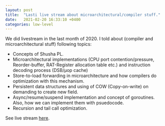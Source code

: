 ```yaml
---
layout: post
title:  "Lasti live stream about microarchitectural/compiler stuff."
date:   2021-02-20 16:33:10 +0400
categories: low-level
---
```

We did livestream in the last month of 2020.
I told about (compiler and microarchitectural stuff) following topics:
 - Concepts of Shusha PL.
 - Microarchitectural implementations (CPU port contention/pressure,
   Reorder-buffer, RAT-Register allocation table etc.) and instruction
   decoding process (DSB/μop cache)
 - Store-to-load forwarding in microarchitecture and how compilers do
   optimization with this mechanism.
 - Persistent data structures and using of COW (Copy-on-write) on
   demanding to create new field.
 - Async/resume/suspend implementation and concept of goroutines. Also,
   how we can implement them with psuedocode.
 - Recursion and tail call optimization.

See live stream [here][stream-link].

[stream-link]: https://www.youtube.com/watch?v=4qStWyY4BmE
